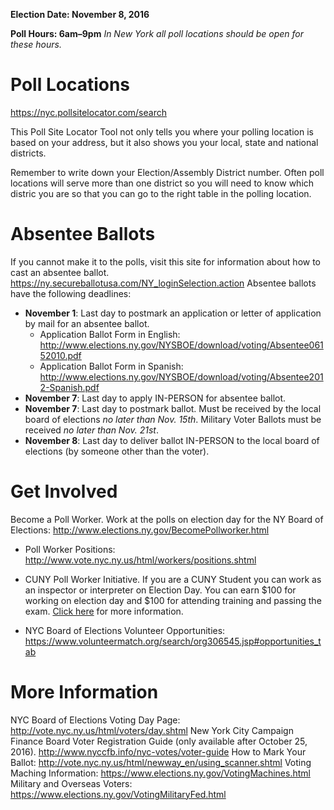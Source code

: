 

**Election Date: November 8, 2016**

**Poll Hours: 6am&ndash;9pm**
*In New York all poll locations should be open for these hours.*

# Poll Locations

https://nyc.pollsitelocator.com/search

This Poll Site Locator Tool not only tells you where your polling location is based on your address, but it also shows you your local, state and national districts.

Remember to write down your Election/Assembly District number. Often poll locations will serve more than one district so you will need to know which distric you are so that you can go to the right table in the polling location.

# Absentee Ballots

If you cannot make it to the polls, visit this site for information about how to cast an absentee ballot.
https://ny.secureballotusa.com/NY_loginSelection.action
Absentee ballots have the following deadlines:

* **November 1**: Last day to postmark an application or letter of application by mail for an absentee ballot.
	* Application Ballot Form in English: http://www.elections.ny.gov/NYSBOE/download/voting/Absentee06152010.pdf
	* Application Ballot Form in Spanish: http://www.elections.ny.gov/NYSBOE/download/voting/Absentee2012-Spanish.pdf
* **November 7**: Last day to apply IN-PERSON for absentee ballot.
* **November 7**: Last day to postmark ballot. Must be received by the local board of elections *no later than Nov. 15th*. Military Voter Ballots must be received *no later than Nov. 21st*.
* **November 8**: Last day to deliver ballot IN-PERSON to the local board of elections (by someone other than the voter).

# Get Involved

Become a Poll Worker. Work at the polls on election day for the NY Board of Elections: http://www.elections.ny.gov/BecomePollworker.html
	
* Poll Worker Positions: http://www.vote.nyc.ny.us/html/workers/positions.shtml

* CUNY Poll Worker Initiative. If you are a CUNY Student you can work as an inspector or interpreter on Election Day. You can earn $100 for working on election day and $100 for attending training and passing the exam. [Click here](http://www2.cuny.edu/employment/student-jobs/jobs/poll-worker-initiative/) for more information.

* NYC Board of Elections Volunteer Opportunities: https://www.volunteermatch.org/search/org306545.jsp#opportunities_tab


# More Information

NYC Board of Elections Voting Day Page: http://vote.nyc.ny.us/html/voters/day.shtml
New York City Campaign Finance Board Voter Registration Guide (only available after October 25, 2016). http://www.nyccfb.info/nyc-votes/voter-guide
How to Mark Your Ballot: http://vote.nyc.ny.us/html/newway_en/using_scanner.shtml
Voting Maching Information: https://www.elections.ny.gov/VotingMachines.html
Military and Overseas Voters: https://www.elections.ny.gov/VotingMilitaryFed.html
